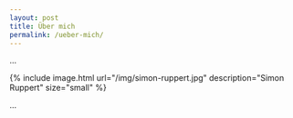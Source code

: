 ```yaml
---
layout: post
title: Über mich
permalink: /ueber-mich/
---
```


...

{% include image.html url="/img/simon-ruppert.jpg" description="Simon Ruppert" size="small" %}


...
